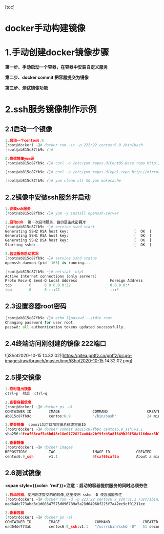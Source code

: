 [toc]



# docker手动构建镜像

# 1.手动创建docker镜像步骤

**第一步、手动启动一个容器，在容器中安装自定义服务**

**第二步、docker commit 把容器提交为镜像**

**第三步、测试镜像功能**



# 2.ssh服务镜像制作示例

## 2.1启动一个镜像

```python
1.启动一个centos6.9
[root@docker1 ~]# docker run -it -p 222:22 centos:6.9 /bin/bash
[root@ab815c87fb9c /]# 

2.修改镜像yum源
[root@ab815c87fb9c /]# curl -o /etc/yum.repos.d/CentOS-Base.repo http://mirrors.aliyun.com/repo/Centos-6.repo

[root@ab815c87fb9c /]# curl -o /etc/yum.repos.d/epel.repo http://mirrors.aliyun.com/repo/epel-6.repo

[root@ab815c87fb9c /]# yum clean all && yum makecache
```



## 2.2镜像中安装ssh服务并启动

```python
1.安装ssh服务
[root@ab815c87fb9c /]# yum -y install openssh-server

2.启动ssh  第一次启动服务，目的是生成密钥对
[root@ab815c87fb9c ~]# service sshd start
Generating SSH2 RSA host key:                              [  OK  ]
Generating SSH1 RSA host key:                              [  OK  ]
Generating SSH2 DSA host key:                              [  OK  ]
Starting sshd:                                             [  OK  ]

3.验证服务启动状况
[root@ab815c87fb9c ~]# service sshd status
openssh-daemon (pid  163) is running...

[root@ab815c87fb9c ~]# netstat -ntpl
Active Internet connections (only servers)
Proto Recv-Q Send-Q Local Address               Foreign Address             State       PID/Program name   
tcp        0      0 0.0.0.0:22                  0.0.0.0:*                   LISTEN      163/sshd            
tcp        0      0 :::22                       :::*                        LISTEN      163/sshd    
```



## 2.3设置容器root密码

```python
[root@ab815c87fb9c /]# echo 1|passwd --stdin root
Changing password for user root.
passwd: all authentication tokens updated successfully.
```



## 2.4终端访问刚创建的镜像 222端口

![iShot2020-10-15 14.32.02](https://gitea.pptfz.cn/pptfz/picgo-images/raw/branch/master/img/iShot2020-10-15 14.32.02.png)



## 2.5提交镜像

```python
1.临时退出镜像
ctrl+p  然后  ctrl+q

2.查看容器信息
[root@docker1 ~]# docker ps -al
CONTAINER ID        IMAGE               COMMAND                  CREATED             STATUS              PORTS                      NAMES
ab815c87fb9c        centos:6.9          "/bin/bash"              24 minutes ago      Up 24 minutes       0.0.0.0:222->22/tcp        priceless_yonath

3.提交镜像  commit后可以加容器名称或容器ID
[root@docker1 ~]# docker commit ab815c87fb9c centos6.9_ssh:v1.1
sha256:0fcaf66caf5a6bd48c18e0172827aa04a2bf9fcb5a8f849b20f58a116deac5b7

4.查看镜像
[root@docker1 ~]# docker images
REPOSITORY          TAG                 IMAGE ID            CREATED              SIZE
centos6.9_ssh       v1.1                0fcaf66caf5a        About a minute ago   504MB
```



## 2.6测试镜像

**<span style={{color: 'red'}}>注意：启动的容器提供服务的同时必须夯住</span>**

```python
1.启动容器，使用刚才提交的的镜像,这里使用 sshd -D 使容器能夯住
[root@docker1 ~]# docker run -d -p 223:22 centos6.9_ssh:v1.1 /usr/sbin/sshd -D
ead64de773abd3c1d08647575d096789a5a28d64960f225f7a42ec9cf01211ee

2.查看容器
[root@docker1 ~]# docker ps -al
CONTAINER ID        IMAGE                COMMAND               CREATED             STATUS              PORTS                 NAMES
ead64de773ab        centos6.9_ssh:v1.1   "/usr/sbin/sshd -D"   51 seconds ago      Up 50 seconds       0.0.0.0:223->22/tcp   stupefied_liskov
```

